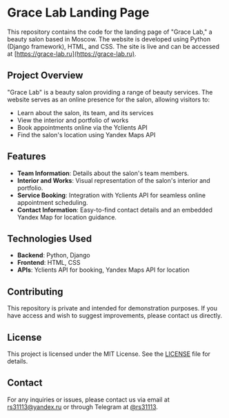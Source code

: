 # Grace Lab Landing Page

This repository contains the code for the landing page of "Grace Lab," a beauty salon based in Moscow. The website is developed using Python (Django framework), HTML, and CSS. The site is live and can be accessed at [https://grace-lab.ru](https://grace-lab.ru).

## Project Overview

"Grace Lab" is a beauty salon providing a range of beauty services. The website serves as an online presence for the salon, allowing visitors to:

- Learn about the salon, its team, and its services
- View the interior and portfolio of works
- Book appointments online via the Yclients API
- Find the salon's location using Yandex Maps API

## Features

- **Team Information**: Details about the salon's team members.
- **Interior and Works**: Visual representation of the salon's interior and portfolio.
- **Service Booking**: Integration with Yclients API for seamless online appointment scheduling.
- **Contact Information**: Easy-to-find contact details and an embedded Yandex Map for location guidance.

## Technologies Used

- **Backend**: Python, Django
- **Frontend**: HTML, CSS
- **APIs**: Yclients API for booking, Yandex Maps API for location

## Contributing

This repository is private and intended for demonstration purposes. If you have access and wish to suggest improvements, please contact us directly.

## License

This project is licensed under the MIT License. See the [LICENSE](LICENSE) file for details.

## Contact

For any inquiries or issues, please contact us via email at [rs31113@yandex.ru](mailto:rs31113@yandex.ru) or through Telegram at [@rs31113](https://t.me/rs31113).
